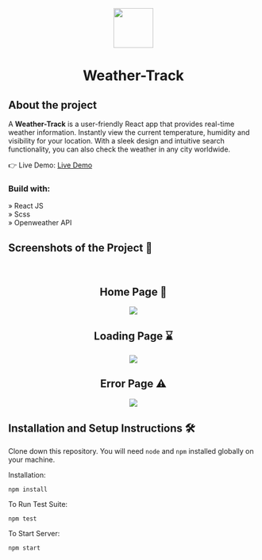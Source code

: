  <div align='center'>
<img src='https://github.com/vaibhav1202dev/Weather-Track/assets/142654068/6ff56891-d78e-4ba5-915e-b2ea935401be'  height='80px' width='80px'/>
</div>
                
<div align='center'><h1>Weather-Track</h1></div>

<h2>About the project</h2>

  <p>A <b>Weather-Track</b> is a user-friendly React app that provides real-time weather information. Instantly view the current temperature, humidity and visibility for your location. With a sleek design and intuitive search functionality, you can also check the weather in any city worldwide.</p>

👉 Live Demo: <a href='https://weather-track-five.vercel.app/'>Live Demo</a>

<h3>Build with:</h3>

» React JS <br>
»  Scss <br>
»  Openweather API
<h2>Screenshots of the Project 📸</h2>
<br>
<h2 align='center'>Home Page 🏡</h2>

<div align='center'>
<img src='https://github.com/vaibhav1202dev/Weather-Track/assets/142654068/013a71d0-52a7-4141-bf48-b5519c4bb853'/>
</div>

<h2 align='center'>Loading Page ⌛</h2>

<div align='center'>
<img src='https://github.com/vaibhav1202dev/Weather-Track/assets/142654068/5a8afb4f-7881-4322-8656-c3b9fb58f184.png'/>
</div>

<h2 align='center'>Error Page ⚠️</h2>

<div align='center'>
<img src='https://github.com/vaibhav1202dev/Weather-Track/assets/142654068/18855bac-4576-48b0-8357-c9eeded8abaf.png'/>
</div>

## <h2> Installation and Setup Instructions 🛠️</h2>

Clone down this repository. You will need `node` and `npm` installed globally on your machine.  

Installation:

`npm install`  

To Run Test Suite:  

`npm test`  

To Start Server:

`npm start` 
